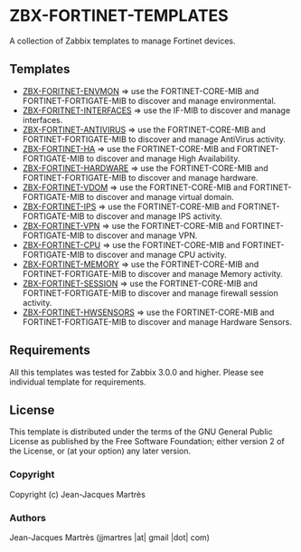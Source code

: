 ZBX-FORTINET-TEMPLATES
======================

A collection of Zabbix templates to manage Fortinet devices.

Templates
---------

  * [ZBX-FORITNET-ENVMON](https://github.com/jjmartres/Zabbix/tree/master/zbx-templates/zbx-fortinet/zbx-fortinet-envmon) => use the FORTINET-CORE-MIB and FORTINET-FORTIGATE-MIB to discover and manage environmental.
  * [ZBX-FORITNET-INTERFACES](https://github.com/jjmartres/Zabbix/tree/master/zbx-templates/zbx-fortinet/zbx-fortinet-interfaces) => use the IF-MIB to discover and manage interfaces.
  * [ZBX-FORTINET-ANTIVIRUS](https://github.com/jjmartres/Zabbix/tree/master/zbx-templates/zbx-fortinet/zbx-fortinet-antivirus) => use the FORTINET-CORE-MIB and FORTINET-FORTIGATE-MIB to discover and manage AntiVirus activity.
  * [ZBX-FORTINET-HA](https://github.com/jjmartres/Zabbix/tree/master/zbx-templates/zbx-fortinet/zbx-fortinet-ha) => use the FORTINET-CORE-MIB and FORTINET-FORTIGATE-MIB to discover and manage High Availability.
  * [ZBX-FORTINET-HARDWARE](https://github.com/jjmartres/Zabbix/tree/master/zbx-templates/zbx-fortinet/zbx-fortinet-hardware) => use the FORTINET-CORE-MIB and FORTINET-FORTIGATE-MIB to discover and manage hardware.
  * [ZBX-FORTINET-VDOM](https://github.com/jjmartres/Zabbix/tree/master/zbx-templates/zbx-fortinet/zbx-fortinet-vdom) => use the FORTINET-CORE-MIB and FORTINET-FORTIGATE-MIB to discover and manage virtual domain.
  * [ZBX-FORTINET-IPS](https://github.com/jjmartres/Zabbix/tree/master/zbx-templates/zbx-fortinet/zbx-fortinet-ips) => use the FORTINET-CORE-MIB and FORTINET-FORTIGATE-MIB to discover and manage IPS activity.
  * [ZBX-FORTINET-VPN](https://github.com/jjmartres/Zabbix/tree/master/zbx-templates/zbx-fortinet/zbx-fortinet-vpn) => use the FORTINET-CORE-MIB and FORTINET-FORTIGATE-MIB to discover and manage VPN.
  * [ZBX-FORTINET-CPU](https://github.com/jjmartres/Zabbix/tree/master/zbx-templates/zbx-fortinet/zbx-fortinet-cpu) => use the FORTINET-CORE-MIB and FORTINET-FORTIGATE-MIB to discover and manage CPU activity.
  * [ZBX-FORTINET-MEMORY](https://github.com/jjmartres/Zabbix/tree/master/zbx-templates/zbx-fortinet/zbx-fortinet-memory) => use the FORTINET-CORE-MIB and FORTINET-FORTIGATE-MIB to discover and manage Memory activity.
  * [ZBX-FORTINET-SESSION](https://github.com/jjmartres/Zabbix/tree/master/zbx-templates/zbx-fortinet/zbx-fortinet-session) => use the FORTINET-CORE-MIB and FORTINET-FORTIGATE-MIB to discover and manage firewall session activity.
  * [ZBX-FORTINET-HWSENSORS](https://github.com/jjmartres/Zabbix/tree/master/zbx-templates/zbx-fortinet/zbx-fortinet-hwsensors) => use the FORTINET-CORE-MIB and FORTINET-FORTIGATE-MIB to discover and manage Hardware Sensors.

Requirements
------------

All this templates was tested for Zabbix 3.0.0 and higher. Please see individual template for requirements.

License
-------

This template is distributed  under the terms of the GNU General Public License as published by the Free Software Foundation; either version 2 of the License, or (at your option) any later version.

### Copyright

  Copyright (c) Jean-Jacques Martrès

### Authors

  Jean-Jacques Martrès
  (jjmartres |at| gmail |dot| com)
